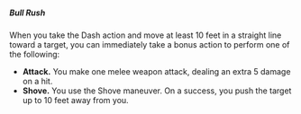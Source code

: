 ##### Bull Rush

When you take the Dash action and move at least 10 feet in a straight line toward a target, you can immediately take a bonus action to perform one of the following:

- **Attack.**
  You make one melee weapon attack, dealing an extra 5 damage on a hit.
- **Shove.**
  You use the Shove maneuver.
  On a success, you push the target up to 10 feet away from you.
